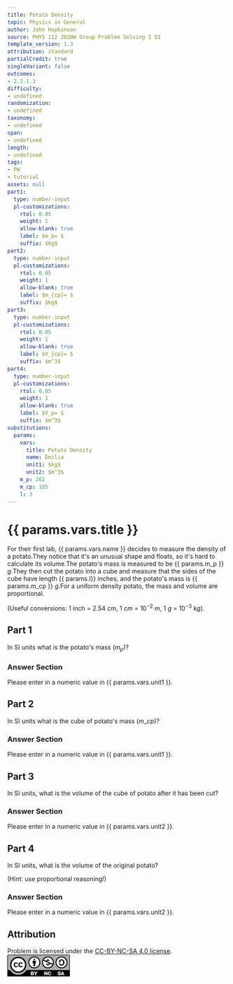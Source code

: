 ```yaml
---
title: Potato Density
topic: Physics in General
author: John Hopkinson
source: PHYS 112 2020W Group Problem Solving I Q1
template_version: 1.3
attribution: standard
partialCredit: true
singleVariant: false
outcomes:
- 2.2.1.3
difficulty:
- undefined
randomization:
- undefined
taxonomy:
- undefined
span:
- undefined
length:
- undefined
tags:
- PW
- tutorial
assets: null
part1:
  type: number-input
  pl-customizations:
    rtol: 0.05
    weight: 1
    allow-blank: true
    label: $m_p= $
    suffix: $kg$
part2:
  type: number-input
  pl-customizations:
    rtol: 0.05
    weight: 1
    allow-blank: true
    label: $m_{cp}= $
    suffix: $kg$
part3:
  type: number-input
  pl-customizations:
    rtol: 0.05
    weight: 1
    allow-blank: true
    label: $V_{cp}= $
    suffix: $m^3$
part4:
  type: number-input
  pl-customizations:
    rtol: 0.05
    weight: 1
    allow-blank: true
    label: $V_p= $
    suffix: $m^3$
substitutions:
  params:
    vars:
      title: Potato Density
      name: Emilia
      unit1: $kg$
      unit2: $m^3$
    m_p: 262
    m_cp: 105
    l: 3
---
```

# {{ params.vars.title }}
For their first lab, {{ params.vars.name }} decides to measure the density of a potato.They notice that it's an unusual shape and floats, so it's hard to calculate its volume.The potato's mass is measured to be {{ params.m_p }} $g$.They then cut the potato into a cube and measure that the sides of the cube have length {{ params.l}} inches, and the potato's mass is {{ params.m_cp }} $g$.For a uniform density potato, the mass and volume are proportional.

(Useful conversions: 1 $\textrm{inch}$ = 2.54 $cm$, 1 $cm$ = $10^{-2}$ $m$, 1 $g$ = $10^{-3}$ $kg$).

## Part 1

In SI units what is the potato's mass ($m_p$)?

### Answer Section

Please enter in a numeric value in {{ params.vars.unit1 }}.

## Part 2

In SI units what is the cube of potato's mass ($m\_{cp}$)?

### Answer Section

Please enter in a numeric value in {{ params.vars.unit1 }}.

## Part 3

In SI units, what is the volume of the cube of potato after it has been cut?

### Answer Section

Please enter in a numeric value in {{ params.vars.unit2 }}.

## Part 4

In SI units, what is the volume of the original potato?

(Hint: use proportional reasoning!)

### Answer Section

Please enter in a numeric value in {{ params.vars.unit2 }}.

## Attribution

Problem is licensed under the [CC-BY-NC-SA 4.0 license](https://creativecommons.org/licenses/by-nc-sa/4.0/).<br> ![The Creative Commons 4.0 license requiring attribution-BY, non-commercial-NC, and share-alike-SA license.](https://raw.githubusercontent.com/firasm/bits/master/by-nc-sa.png)